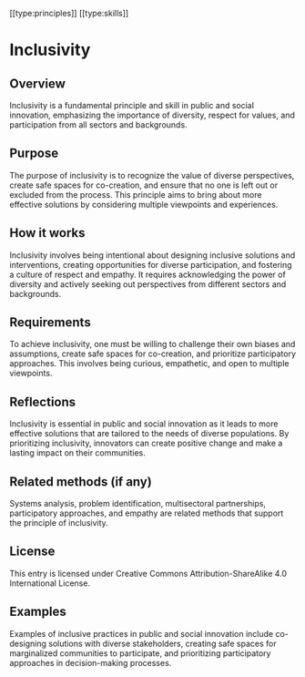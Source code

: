 [[type:principles]]
[[type:skills]]

# Inclusivity

## Overview
Inclusivity is a fundamental principle and skill in public and social innovation, emphasizing the importance of diversity, respect for values, and participation from all sectors and backgrounds.

## Purpose
The purpose of inclusivity is to recognize the value of diverse perspectives, create safe spaces for co-creation, and ensure that no one is left out or excluded from the process. This principle aims to bring about more effective solutions by considering multiple viewpoints and experiences.

## How it works
Inclusivity involves being intentional about designing inclusive solutions and interventions, creating opportunities for diverse participation, and fostering a culture of respect and empathy. It requires acknowledging the power of diversity and actively seeking out perspectives from different sectors and backgrounds.

## Requirements
To achieve inclusivity, one must be willing to challenge their own biases and assumptions, create safe spaces for co-creation, and prioritize participatory approaches. This involves being curious, empathetic, and open to multiple viewpoints.

## Reflections
Inclusivity is essential in public and social innovation as it leads to more effective solutions that are tailored to the needs of diverse populations. By prioritizing inclusivity, innovators can create positive change and make a lasting impact on their communities.

## Related methods (if any)
Systems analysis, problem identification, multisectoral partnerships, participatory approaches, and empathy are related methods that support the principle of inclusivity.

## License
This entry is licensed under Creative Commons Attribution-ShareAlike 4.0 International License.

## Examples
Examples of inclusive practices in public and social innovation include co-designing solutions with diverse stakeholders, creating safe spaces for marginalized communities to participate, and prioritizing participatory approaches in decision-making processes.